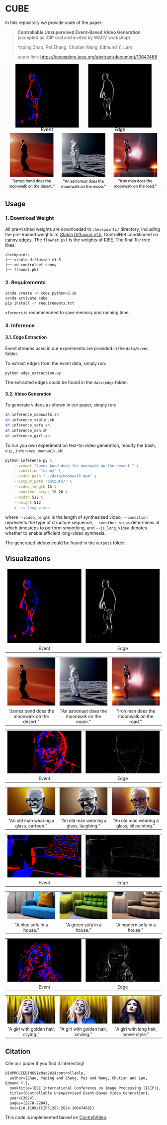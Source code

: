 # CUBE
In this repository we provide code of the paper:
> **Controllable Unsupervised Event-Based Video Generation**
> (accepted as ICIP oral and invited by WACV workshop)
> 
> Yaping Zhao, Pei Zhang, Chutian Wang, Edmund Y. Lam
> 
> paper link: https://ieeexplore.ieee.org/abstract/document/10647468

<p align="center">
  <img src="vis/teaser.gif" />
</p>

## Usage

### 1. Download Weight
All pre-trained weights are downloaded to `checkpoints/` directory, including the pre-trained weights of [Stable Diffusion v1.5](https://huggingface.co/runwayml/stable-diffusion-v1-5), ControlNet conditioned on [canny edges](https://huggingface.co/lllyasviel/sd-controlnet-canny). 
The `flownet.pkl` is the weights of [RIFE](https://github.com/megvii-research/ECCV2022-RIFE).
The final file tree likes:

```none
checkpoints
├── stable-diffusion-v1-5
├── sd-controlnet-canny
├── flownet.pkl
```

### 2. Requirements

```shell
conda create -n cube python=3.10
conda activate cube
pip install -r requirements.txt
```
`xformers` is recommended to save memory and running time.

### 3. Inference

#### 3.1. Edge Extraction
Event streams used in our experiments are provided in the `data/event` folder.

To extract edges from the event data, simply run:
```
python edge_extraction.py
```
The extracted edges could be found in the `data\edge` folder.

#### 3.2. Video Generation

To generate videos as shown in our paper, simply run:
```bash
sh inference_moonwalk.sh
sh inference_violin.sh
sh inference_sofa.sh
sh inference_man.sh
sh inference_girl.sh
```
To run you own experiment on text-to-video generation, modify the bash, e.g., `inference_moonwalk.sh`:
```bash
python inference.py \
    --prompt "James bond does the moonwalk on the desert." \
    --condition "canny" \
    --video_path "../data/moonwalk.mp4" \
    --output_path "outputs/" \
    --video_length 15 \
    --smoother_steps 19 20 \
    --width 512 \
    --height 512
    #--is_long_video
```
where `--video_length` is the length of synthesized video, `--condition` represents the type of structure sequence,
`--smoother_steps` determines at which timesteps to perform smoothing, and `--is_long_video` denotes whether to enable efficient long-video synthesis.

The generated videos could be found in the `outputs` folder.

## Visualizations

<table class="center">
<tr>
  <td width=50% align="center"><img src="vis/moonwalk_event.gif" raw=true></td>
  <td width=50% align="center"><img src="vis/moonwalk_edge.gif" raw=true></td>
</tr>
<tr>
  <td width=50% align="center">Event</td>
  <td width=50% align="center">Edge</td>
</tr>

</table>
<table>
 <tr>
	<td width=30% align="center"><img src="vis/moonwalk_video1.gif" raw=true></td>
  <td width=30% align="center"><img src="vis/moonwalk_video2.gif" raw=true></td>
	<td width=30% align="center"><img src="vis/moonwalk_video3.gif" raw=true></td>
</tr>
<tr>
  <td width=30% align="center">"James bond does the moonwalk on the desert."</td>
  <td width=30% align="center">"An astronaut does the moonwalk on the moon."</td>
  <td width=30% align="center">"Iron man does the moonwalk on the road."</td>
</tr>
</table>

<table class="center">
<tr>
  <td width=50% align="center"><img src="vis/old_man_event.gif" raw=true></td>
  <td width=50% align="center"><img src="vis/old_man_edge.gif" raw=true></td>
</tr>
<tr>
  <td width=50% align="center">Event</td>
  <td width=50% align="center">Edge</td>
</tr>

</table>
<table>
 <tr>
	<td width=30% align="center"><img src="vis/old_man_video1.gif" raw=true></td>
  <td width=30% align="center"><img src="vis/old_man_video2.gif" raw=true></td>
	<td width=30% align="center"><img src="vis/old_man_video3.gif" raw=true></td>
</tr>
<tr>
  <td width=30% align="center">"An old man wearing a glass, cartoon."</td>
  <td width=30% align="center">"An old man wearing a glass, laughing."</td>
  <td width=30% align="center">"An old man wearing a glass, oil painting."</td>
</tr>
</table>

<table class="center">
<tr>
  <td width=50% align="center"><img src="vis/sofa_event.gif" raw=true></td>
  <td width=50% align="center"><img src="vis/sofa_edge.gif" raw=true></td>
</tr>
<tr>
  <td width=50% align="center">Event</td>
  <td width=50% align="center">Edge</td>
</tr>

</table>
<table>
 <tr>
	<td width=30% align="center"><img src="vis/sofa_video1.gif" raw=true></td>
  <td width=30% align="center"><img src="vis/sofa_video2.gif" raw=true></td>
	<td width=30% align="center"><img src="vis/sofa_video3.gif" raw=true></td>
</tr>
<tr>
  <td width=30% align="center">"A blue sofa in a house."</td>
  <td width=30% align="center">"A green sofa in a house."</td>
  <td width=30% align="center">"A modern sofa in a house."</td>
</tr>
</table>

<table class="center">
<tr>
  <td width=50% align="center"><img src="vis/girl_event.gif" raw=true></td>
  <td width=50% align="center"><img src="vis/girl_edge.gif" raw=true></td>
</tr>
<tr>
  <td width=50% align="center">Event</td>
  <td width=50% align="center">Edge</td>
</tr>

</table>
<table>
 <tr>
	<td width=30% align="center"><img src="vis/girl_video1.gif" raw=true></td>
  <td width=30% align="center"><img src="vis/girl_video2.gif" raw=true></td>
	<td width=30% align="center"><img src="vis/girl_video3.gif" raw=true></td>
</tr>
<tr>
  <td width=30% align="center">"A girl with golden hair, crying."</td>
  <td width=30% align="center">"A girl with golden hair, smiling."</td>
  <td width=30% align="center">"A girl with long hair, movie style."</td>
</tr>
</table>

## Citation
Cite our paper if you find it interesting!
```
@INPROCEEDINGS{zhao2024controllable,
  author={Zhao, Yaping and Zhang, Pei and Wang, Chutian and Lam, Edmund Y.},
  booktitle={EEE International Conference on Image Processing (ICIP)}, 
  title={Controllable Unsupervised Event-Based Video Generation}, 
  year={2024},
  pages={2278-2284},
  doi={10.1109/ICIP51287.2024.10647468}}
```

This code is implemented based on [ControlVideo](https://github.com/YBYBZhang/ControlVideo).